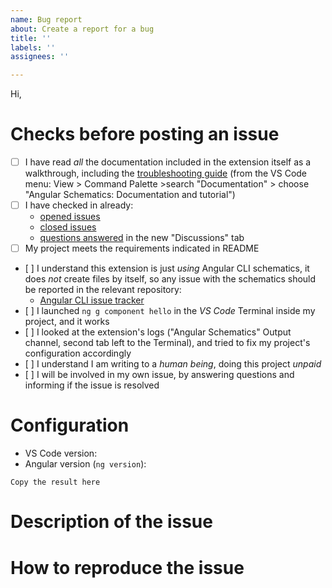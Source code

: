 ```yaml
---
name: Bug report
about: Create a report for a bug
title: ''
labels: ''
assignees: ''

---
```


<!-- Switch to the "Preview" tab to read the instructions more easily and be able to click on links directly -->

Hi,

# Checks before posting an issue

- [ ] I have read _all_ the documentation included in the extension itself as a walkthrough, including the [troubleshooting guide](https://github.com/cyrilletuzi/vscode-angular-schematics/blob/main/walkthroughs/troubleshooting.md) (from the VS Code menu: View > Command Palette >search "Documentation" > choose "Angular Schematics: Documentation and tutorial")
- [ ] I have checked in already:
  - [opened issues](https://github.com/cyrilletuzi/vscode-angular-schematics/issues)
  - [closed issues](https://github.com/cyrilletuzi/vscode-angular-schematics/issues?q=is%3Aissue+is%3Aclosed)
  - [questions answered](https://github.com/cyrilletuzi/vscode-angular-schematics/discussions/categories/q-a) in the new "Discussions" tab
- [ ] My project meets the requirements indicated in README
- [ ] I understand this extension is just *using* Angular CLI schematics, it does *not* create files by itself, so any issue with the schematics should be reported in the relevant repository:
  - [Angular CLI issue tracker](https://github.com/angular/angular-cli/issues)
- [ ] I launched `ng g component hello` in the *VS Code* Terminal inside my project, and it works
- [ ] I looked at the extension's logs ("Angular Schematics" Output channel, second tab left to the Terminal), and tried to fix my project's configuration accordingly
- [ ] I understand I am writing to a *human being*, doing this project *unpaid*
- [ ] I will be involved in my own issue, by answering questions and informing if the issue is resolved

<!-- Otherwise the issue will be closed. -->

# Configuration

- VS Code version: 
- Angular version (`ng version`):
```
Copy the result here
```

# Description of the issue

<!-- Be precise, a vague description will not allow to find the problem.. -->

# How to reproduce the issue

<!-- Most common scenarios have already been tested, so without reproduction steps I will not be able to help. -->
